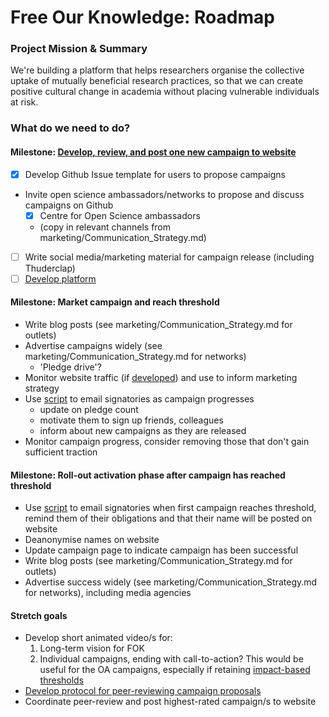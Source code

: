 # Free Our Knowledge: Roadmap

### Project Mission & Summary
We're building a platform that helps researchers organise the collective uptake of mutually beneficial research practices, so that we can create positive cultural change in academia without placing vulnerable individuals at risk.

### What do we need to do?
#### Milestone: [Develop, review, and post one new campaign to website](https://github.com/FreeOurKnowledge/community/milestone/1)
- [x] Develop Github Issue template for users to propose campaigns
- Invite open science ambassadors/networks to propose and discuss campaigns on Github
   - [x] Centre for Open Science ambassadors 
   - (copy in relevant channels from marketing/Communication_Strategy.md)
- [ ] Write social media/marketing material for campaign release (including Thuderclap)
- [ ] [Develop platform](https://github.com/FreeOurKnowledge/platform/issues/8)

#### Milestone: Market campaign and reach threshold 
* Write blog posts (see marketing/Communication_Strategy.md for outlets)
* Advertise campaigns widely (see marketing/Communication_Strategy.md for networks)
    * 'Pledge drive'?
* Monitor website traffic (if [developed](https://github.com/FreeOurKnowledge/platform/issues/11)) and use to inform marketing strategy
* Use [script](https://github.com/FreeOurKnowledge/platform/issues/10) to email signatories as campaign progresses
   * update on pledge count
   * motivate them to sign up friends, colleagues
   * inform about new campaigns as they are released
* Monitor campaign progress, consider removing those that don't gain sufficient traction

#### Milestone: Roll-out activation phase after campaign has reached threshold
* Use [script](https://github.com/FreeOurKnowledge/platform/issues/10) to email signatories when first campaign reaches threshold, remind them of their obligations and that their name will be posted on website
* Deanonymise names on website
* Update campaign page to indicate campaign has been successful
* Write blog posts (see marketing/Communication_Strategy.md for outlets)
* Advertise success widely (see marketing/Communication_Strategy.md for networks), including media agencies

#### Stretch goals
* Develop short animated video/s for:
   1. Long-term vision for FOK
   2. Individual campaigns, ending with call-to-action? This would be useful for the OA campaigns, especially if retaining [impact-based thresholds](https://github.com/FreeOurKnowledge/community/issues/10) 
* [Develop protocol for peer-reviewing campaign proposals](https://github.com/FreeOurKnowledge/discussion/issues/15)
* Coordinate peer-review and post highest-rated campaign/s to website

